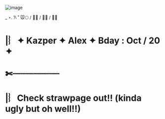 ![image](https://i.pinimg.com/736x/e6/3f/9e/e63f9e1c8ee6a849f1ce598145b028b4.jpg) 

_ ⋆. 𐙚 ˚  🐭🌕 / 🍋😈 / 🔳🔲 / 🌈🌴
# |︴✦ Kazper ✦ Alex ✦ Bday : Oct / 20 ✦ 
# ✄┈┈┈┈┈┈┈┈┈

# |︴Check strawpage out!! (kinda ugly but oh well!!) 
